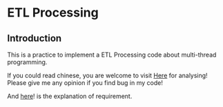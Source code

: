 # ETL Processing

## Introduction
This is a practice to implement a ETL Processing code about  multi-thread programming. 

If you could read chinese, you are welcome to visit [Here](https://hackmd.io/RJbQOko2TT2IlAtXa7kdTA) for analysing! Please give me any opinion if you find bug in my code!

And [here](https://hackmd.io/@dsclab/B1cxhvp8w)! is the explanation of requirement.
